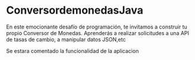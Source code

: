 # ConversordemonedasJava
En este emocionante desafío de programación, te invitamos a construir tu propio Conversor de Monedas. Aprenderás a realizar solicitudes a una API de tasas de cambio, a manipular datos JSON,etc


Se estara comentado la funcionalidad de la aplicacion 
